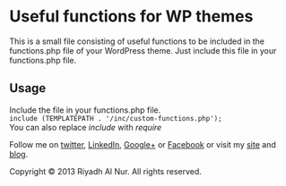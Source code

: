 # Useful functions for WP themes  

This is a small file consisting of useful functions to be included in the functions.php file of your WordPress theme. Just include this file in your functions.php file.   

## Usage  
Include the file in your functions.php file.    
    ```include (TEMPLATEPATH . '/inc/custom-functions.php');```   
You can also replace _include_ with _require_  

Follow me on [twitter](https://twitter.com/riyadhalnur),  [LinkedIn](http://www.linkedin.com/riyadhalnur),  [Google+](https://plus.google.com/u/0/+RiyadhAlNur) or [Facebook](http://www.facebook.com/riyadhalnur) or visit my [site](http://www.verticalaxisbd.com) and [blog](http://blog.verticalaxisbd.com).  

Copyright &copy; 2013 Riyadh Al Nur. All rights reserved.